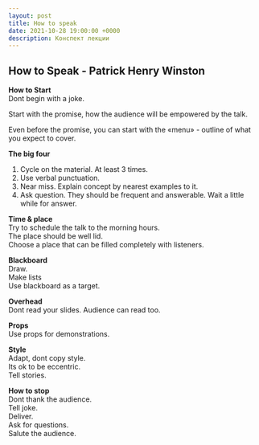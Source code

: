 ```yaml
---
layout: post
title: How to speak
date: 2021-10-28 19:00:00 +0000
description: Конспект лекции
---
```


## <span class="mark">How to Speak - Patrick Henry Winston</span>
 
**How to Start**   
Dont begin with a joke.  

Start with the promise, how the audience will be empowered by the talk. 

Even before the promise, you can start with the «menu» - outline of what you expect to cover.

**The big four**  
1. Cycle on the material. At least 3 times. 
2. Use verbal punctuation. 
3. Near miss. Explain concept by nearest examples to it.
4. Ask question. They should be frequent and answerable. Wait a little while for answer.

**Time & place**  
Try to schedule the talk to the morning hours.  
The place should be well lid.  
Choose a place that can be filled completely with listeners.  

**Blackboard**  
Draw.  
Make lists  
Use blackboard as a target.   

**Overhead**  
Dont read your slides. Audience can read too.  

**Props**  
Use props for demonstrations.   

**Style**  
Adapt, dont copy style.  
Its ok to be eccentric.   
Tell stories.  

**How to stop**  
Dont thank the audience.  
Tell joke.  
Deliver.  
Ask for questions.  
Salute the audience.  
